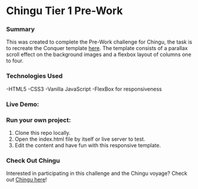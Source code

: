 # Chingu Tier 1 Pre-Work

### Summary 
This was created to complete the Pre-Work challenge for Chingu, the task is to recreate the Conquer template [here](https://www.free-css.com/free-css-templates/page196/conquer).
The template consists of a parallax scroll effect on the background images and a flexbox layout of columns one to four.

### Technologies Used
-HTML5
-CSS3
-Vanilla JavaScript
-FlexBox for responsiveness

### Live Demo:

### Run your own project:
1. Clone this repo locally.
2. Open the index.html file by itself or live server to test.
3. Edit the content and have fun with this responsive template.

### Check Out Chingu
Interested in participating in this challenge and the Chingu voyage? Check out [Chingu here](https://chingu.io/)!
